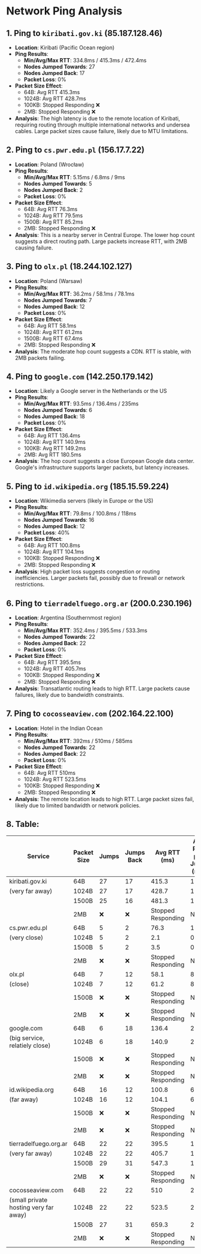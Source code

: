 # Network Ping Analysis

## 1. Ping to `kiribati.gov.ki` (85.187.128.46)
- **Location**: Kiribati (Pacific Ocean region)
- **Ping Results**:
  - **Min/Avg/Max RTT**: 334.8ms / 415.3ms / 472.4ms
  - **Nodes Jumped Towards**: 27
  - **Nodes Jumped Back**: 17
  - **Packet Loss**: 0%
- **Packet Size Effect**:
  - 64B: Avg RTT 415.3ms
  - 1024B: Avg RTT 428.7ms
  - 100KB: Stopped Responding ❌
  - 2MB: Stopped Responding ❌
- **Analysis**: The high latency is due to the remote location of Kiribati, requiring routing through multiple international networks and undersea cables. Large packet sizes cause failure, likely due to MTU limitations.

## 2. Ping to `cs.pwr.edu.pl` (156.17.7.22)
- **Location**: Poland (Wrocław)
- **Ping Results**:
  - **Min/Avg/Max RTT**: 5.15ms / 6.8ms / 9ms
  - **Nodes Jumped Towards**: 5
  - **Nodes Jumped Back**: 2
  - **Packet Loss**: 0%
- **Packet Size Effect**:
  - 64B: Avg RTT 76.3ms
  - 1024B: Avg RTT 79.5ms
  - 1500B: Avg RTT 85.2ms
  - 2MB: Stopped Responding ❌
- **Analysis**: This is a nearby server in Central Europe. The lower hop count suggests a direct routing path. Large packets increase RTT, with 2MB causing failure.

## 3. Ping to `olx.pl` (18.244.102.127)
- **Location**: Poland (Warsaw)
- **Ping Results**:
  - **Min/Avg/Max RTT**: 36.2ms / 58.1ms / 78.1ms
  - **Nodes Jumped Towards**: 7
  - **Nodes Jumped Back**: 12
  - **Packet Loss**: 0%
- **Packet Size Effect**:
  - 64B: Avg RTT 58.1ms
  - 1024B: Avg RTT 61.2ms
  - 1500B: Avg RTT 67.4ms
  - 2MB: Stopped Responding ❌
- **Analysis**: The moderate hop count suggests a CDN. RTT is stable, with 2MB packets failing.

## 4. Ping to `google.com` (142.250.179.142)
- **Location**: Likely a Google server in the Netherlands or the US
- **Ping Results**:
  - **Min/Avg/Max RTT**: 93.5ms / 136.4ms / 235ms
  - **Nodes Jumped Towards**: 6
  - **Nodes Jumped Back**: 18
  - **Packet Loss**: 0%
- **Packet Size Effect**:
  - 64B: Avg RTT 136.4ms
  - 1024B: Avg RTT 140.9ms
  - 100KB: Avg RTT 149.2ms
  - 2MB: Avg RTT 180.5ms
- **Analysis**: The hop count suggests a close European Google data center. Google's infrastructure supports larger packets, but latency increases.

## 5. Ping to `id.wikipedia.org` (185.15.59.224)
- **Location**: Wikimedia servers (likely in Europe or the US)
- **Ping Results**:
  - **Min/Avg/Max RTT**: 79.8ms / 100.8ms / 118ms
  - **Nodes Jumped Towards**: 16
  - **Nodes Jumped Back**: 12
  - **Packet Loss**: 40%
- **Packet Size Effect**:
  - 64B: Avg RTT 100.8ms
  - 1024B: Avg RTT 104.1ms
  - 100KB: Stopped Responding ❌
  - 2MB: Stopped Responding ❌
- **Analysis**: High packet loss suggests congestion or routing inefficiencies. Larger packets fail, possibly due to firewall or network restrictions.

## 6. Ping to `tierradelfuego.org.ar` (200.0.230.196)
- **Location**: Argentina (Southernmost region)
- **Ping Results**:
  - **Min/Avg/Max RTT**: 352.4ms / 395.5ms / 533.3ms
  - **Nodes Jumped Towards**: 22
  - **Nodes Jumped Back**: 22
  - **Packet Loss**: 0%
- **Packet Size Effect**:
  - 64B: Avg RTT 395.5ms
  - 1024B: Avg RTT 405.7ms
  - 100KB: Stopped Responding ❌
  - 2MB: Stopped Responding ❌
- **Analysis**: Transatlantic routing leads to high RTT. Large packets cause failures, likely due to bandwidth constraints.

## 7. Ping to `cocosseaview.com` (202.164.22.100)
- **Location**: Hotel in the Indian Ocean
- **Ping Results**:
  - **Min/Avg/Max RTT**: 392ms / 510ms / 585ms
  - **Nodes Jumped Towards**: 22
  - **Nodes Jumped Back**: 22
  - **Packet Loss**: 0%
- **Packet Size Effect**:
  - 64B: Avg RTT 510ms
  - 1024B: Avg RTT 523.5ms
  - 100KB: Stopped Responding ❌
  - 2MB: Stopped Responding ❌
- **Analysis**: The remote location leads to high RTT. Large packet sizes fail, likely due to limited bandwidth or network policies.


## 8. Table:

| Service                     | Packet Size | Jumps | Jumps Back | Avg RTT (ms) | Avg RTT per Jump (ms) |
|-----------------------------|-------------|-------|------------|--------------|-----------------------|
| kiribati.gov.ki             | 64B         | 27    | 17         | 415.3        | 15.4                  |
| (very far away)             | 1024B       | 27    | 17         | 428.7        | 15.9                  |
|                             | 1500B       | 25    | 16         | 481.3        | 17.8            |
|                             | 2MB         | ❌    | ❌         | Stopped Responding | N/A            |
| cs.pwr.edu.pl               | 64B         | 5     | 2          | 76.3         | 15.3                |
| (very close)                | 1024B       | 5     | 2          | 2.1         | 0.3                  |
|                             | 1500B       | 5     | 2          | 3.5         | 0.5                  |
|                             | 2MB         | ❌    | ❌          | Stopped Responding | N/A            |
| olx.pl                      | 64B         | 7     | 12         | 58.1         | 8.3                   |
| (close)                     | 1024B       | 7     | 12         | 61.2         | 8.7                   |
|                             | 1500B       | ❌    | ❌         | Stopped Responding | N/A             |
|                             | 2MB         | ❌    | ❌         | Stopped Responding | N/A            |
| google.com                  | 64B         | 6     | 18         | 136.4        | 22.7                  |
| (big service, relatiely close)| 1024B       | 6     | 18         | 140.9        | 23.5                |
|                             | 1500B       | ❌     | ❌         | Stopped Responding | N/A            |
|                             | 2MB         | ❌     | ❌         | Stopped Responding | N/A            |
| id.wikipedia.org            | 64B         | 16    | 12         | 100.8        | 6.3                   |
| (far away)                  | 1024B       | 16    | 12         | 104.1        | 6.5                   |
|                             | 1500B       | ❌    | ❌         | Stopped Responding | N/A            |
|                             | 2MB         | ❌    | ❌         | Stopped Responding | N/A            |
| tierradelfuego.org.ar       | 64B         | 22    | 22         | 395.5        | 18.0                  |
| (very far away)             | 1024B       | 22    | 22         | 405.7        | 18.4                  |
|                             | 1500B       | 29    | 31         | 547.3 | 19.2            |
|                             | 2MB         | ❌    | ❌         | Stopped Responding | N/A            |
| cocosseaview.com            | 64B         | 22    | 22         | 510          | 23.2                  |
| (small private hosting very far away)| 1024B       | 22    | 22         | 523.5        | 23.8         |
|                             | 1500B       | 27    | 31         |659.3 | 22.1            |
|                             | 2MB         | ❌    | ❌         | Stopped Responding | N/A            |
